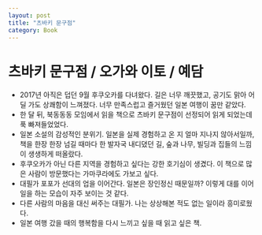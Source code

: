 ```yaml
---
layout: post
title: "츠바키 문구점"
category: Book
---
```


# 츠바키 문구점 / 오가와 이토 / 예담

- 2017년 아직은 덥던 9월 후쿠오카를 다녀왔다. 길은 너무 깨끗했고, 공기도 맑아 어딜 가도 상쾌함이 느껴졌다. 너무 만족스럽고 즐거웠던 일본 여행이 꿈만 같았다.
- 한 달 뒤, 북동동동 모임에서 읽을 책으로 츠바키 문구점이 선정되어 읽게 되었는데 푹 빠져들었었다.
- 일본 소설의 감성적인 분위기. 일본을 실제 경험하고 온 지 얼마 지나지 않아서일까, 책을 한장 한장 넘길 때마다 한 발자국 내디뎠던 길, 숲과 나무, 빌딩과 집들의 느낌이 생생하게 떠올랐다.
- 후쿠오카가 아닌 다른 지역을 경험하고 싶다는 강한 호기심이 생겼다. 이 책으로 많은 사람이 방문했다는 가마쿠라에도 가보고 싶다.
- 대필가 포포가 선대의 업을 이어간다. 일본은 장인정신 때문일까? 이렇게 대를 이어 일을 하는 모습이 자주 보이는 것 같다.
- 다른 사람의 마음을 대신 써주는 대필가. 나는 상상해본 적도 없는 일이라 흥미로웠다.
- 일본 여행 갔을 때의 행복함을 다시 느끼고 싶을 때 읽고 싶은 책.


